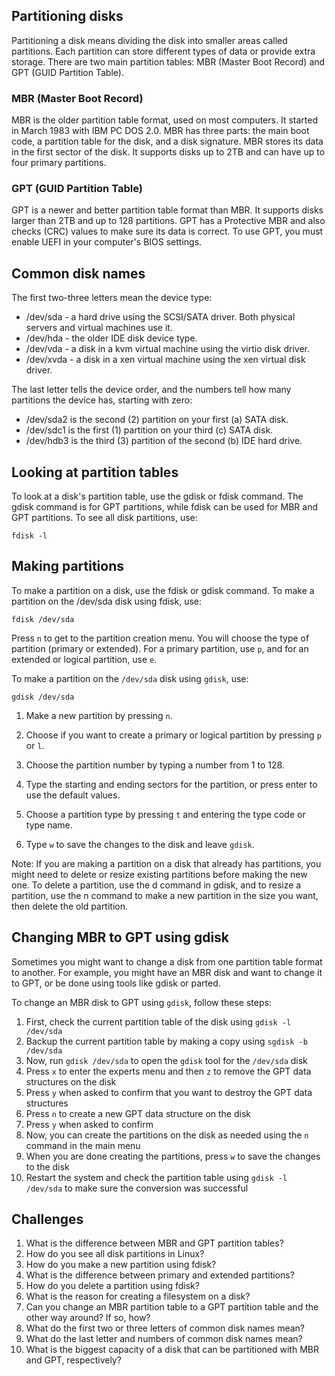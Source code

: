 ## Partitioning disks

Partitioning a disk means dividing the disk into smaller areas called partitions. Each partition can store different types of data or provide extra storage. There are two main partition tables: MBR (Master Boot Record) and GPT (GUID Partition Table).

### MBR (Master Boot Record)

MBR is the older partition table format, used on most computers. It started in March 1983 with IBM PC DOS 2.0. MBR has three parts: the main boot code, a partition table for the disk, and a disk signature. MBR stores its data in the first sector of the disk. It supports disks up to 2TB and can have up to four primary partitions.

### GPT (GUID Partition Table)

GPT is a newer and better partition table format than MBR. It supports disks larger than 2TB and up to 128 partitions. GPT has a Protective MBR and also checks (CRC) values to make sure its data is correct. To use GPT, you must enable UEFI in your computer's BIOS settings.

## Common disk names

The first two-three letters mean the device type:

* /dev/sda - a hard drive using the SCSI/SATA driver. Both physical servers and virtual machines use it.
* /dev/hda - the older IDE disk device type.
* /dev/vda - a disk in a kvm virtual machine using the virtio disk driver. 
* /dev/xvda - a disk in a xen virtual machine using the xen virtual disk driver.

The last letter tells the device order, and the numbers tell how many partitions the device has, starting with zero:

* /dev/sda2 is the second (2) partition on your first (a) SATA disk.
* /dev/sdc1 is the first (1) partition on your third (c) SATA disk.
* /dev/hdb3 is the third (3) partition of the second (b) IDE hard drive.

## Looking at partition tables

To look at a disk's partition table, use the gdisk or fdisk command. The gdisk command is for GPT partitions, while fdisk can be used for MBR and GPT partitions. To see all disk partitions, use:

```
fdisk -l
```

## Making partitions

To make a partition on a disk, use the fdisk or gdisk command. To make a partition on the /dev/sda disk using fdisk, use:

```
fdisk /dev/sda
```

Press `n` to get to the partition creation menu. You will choose the type of partition (primary or extended). For a primary partition, use `p`, and for an extended or logical partition, use `e`.

To make a partition on the `/dev/sda` disk using `gdisk`, use:

```
gdisk /dev/sda
```

1. Make a new partition by pressing `n`.

2. Choose if you want to create a primary or logical partition by pressing `p` or `l`.

3. Choose the partition number by typing a number from 1 to 128.

4. Type the starting and ending sectors for the partition, or press enter to use the default values.

5. Choose a partition type by pressing `t` and entering the type code or type name.

6. Type `w` to save the changes to the disk and leave `gdisk`.

Note: If you are making a partition on a disk that already has partitions, you might need to delete or resize existing partitions before making the new one. To delete a partition, use the d command in gdisk, and to resize a partition, use the n command to make a new partition in the size you want, then delete the old partition.

## Changing MBR to GPT using gdisk

Sometimes you might want to change a disk from one partition table format to another. For example, you might have an MBR disk and want to change it to GPT, or be done using tools like gdisk or parted.

To change an MBR disk to GPT using `gdisk`, follow these steps:

1. First, check the current partition table of the disk using `gdisk -l /dev/sda`
2. Backup the current partition table by making a copy using `sgdisk -b /dev/sda`
3. Now, run `gdisk /dev/sda` to open the `gdisk` tool for the `/dev/sda` disk
4. Press `x` to enter the experts menu and then `z` to remove the GPT data structures on the disk
5. Press `y` when asked to confirm that you want to destroy the GPT data structures
6. Press `n` to create a new GPT data structure on the disk
7. Press `y` when asked to confirm 
8. Now, you can create the partitions on the disk as needed using the `n` command in the main menu
9. When you are done creating the partitions, press `w` to save the changes to the disk
10. Restart the system and check the partition table using `gdisk -l /dev/sda` to make sure the conversion was successful

## Challenges

1. What is the difference between MBR and GPT partition tables?
2. How do you see all disk partitions in Linux?
3. How do you make a new partition using fdisk?
4. What is the difference between primary and extended partitions?
5. How do you delete a partition using fdisk?
6. What is the reason for creating a filesystem on a disk?
7. Can you change an MBR partition table to a GPT partition table and the other way around? If so, how?
8. What do the first two or three letters of common disk names mean?
9. What do the last letter and numbers of common disk names mean?
10. What is the biggest capacity of a disk that can be partitioned with MBR and GPT, respectively?
